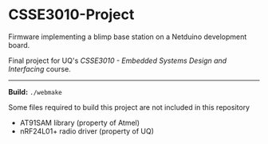 CSSE3010-Project
================

Firmware implementing a blimp base station on a Netduino development board.

Final project for UQ's *CSSE3010 - Embedded Systems Design and Interfacing* course.

----

**Build:** `./webmake`

Some files required to build this project are not included in this repository
 - AT91SAM library (property of Atmel) 
 - nRF24L01+ radio driver (property of UQ)
